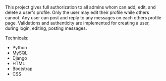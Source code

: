 This project gives full authorization to all admins whom can add, edit, and delete a user's profile. Only the user may edit their profile while others cannot. Any user can post and reply to any messages on each others profile page. Validations and authenticity are implemented for creating a user, during login, editing, posting messages.

Technicals:
- Python
- MySQL
- Django
- HTML
- Bootstrap
- CSS
